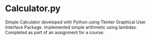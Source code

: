 # Calculator.py
Simple Calculator developed with Python using Tkinter Graphical User Interface Package.
Implemented simple arithmetic using lambdas. Completed as part of an assignment for a course.


